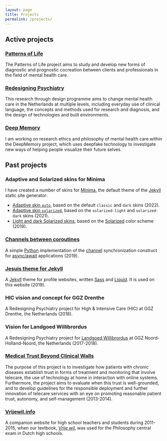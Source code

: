 ```yaml
---
layout: page
title: Projects
permalink: /projects/
---
```


## Active projects

### [Patterns of Life](https://www.patternsoflife.nl/en/)

The Patterns of Life project aims to study and develop new forms of diagnostic and prognostic cocreation between clients and professionals in the field of mental health care.


### [Redesigning Psychiatry](https://www.redesigningpsychiatry.org/)

This research through design programme aims to change mental health care in the Netherlands at multiple
levels, including everyday use of clinical language, the concepts and methods
used for research and diagnosis, and the design of technologies and built
environments.


### [Deep Memory](http://deepmemory.nl/)

I am working on research ethics and philosophy of mental health care within the DeepMemory project, which uses deepfake technology to investigate new ways of helping people visualize their future selves.


## Past projects

### Adaptive and Solarized skins for Minima

I have created a number of skins for [Minima], the default theme of the [Jekyll]
static site generator:

- [Adaptive skin `auto`](https://github.com/jekyll/minima/pull/634), based on
  the default `classic` and `dark` skins (2022).
- [Adaptive skin `solarized`](https://github.com/jekyll/minima/pull/594), based
  on the `solarized-light` and `solarized-dark` skins (2021).
- [Light and dark Solarized skins](https://github.com/jekyll/minima/pull/404),
  based on the [Solarized] color scheme (2019).

[Minima]: https://github.com/jekyll/minima
[Solarized]: https://github.com/altercation/solarized


### [Channels between coroutines](/channels/)

A simple [Python] implementation of the [channel] synchronization
construct for [async/await] applications (2019).

[Python]: https://www.python.org/
[channel]: https://en.wikipedia.org/wiki/Channel_(programming)
[async/await]: https://www.python.org/dev/peps/pep-0492/


### [Jesuis theme for Jekyll](https://github.com/sandervoerman/jesuis)

A [Jekyll] theme for profile websites, written [Sass] and [Liquid].
It is used on this website (2019).

[Jekyll]: https://jekyllrb.com/
[Sass]: https://sass-lang.com/
[Liquid]: https://shopify.github.io/liquid/


### HIC vision and concept for GGZ Drenthe

A Redesigning Psychiatry project for High & Intensive Care (HIC) at
GGZ Drenthe, the Netherlands (2018).


### Vision for Landgoed Willibrordus

A Redesigning Psychiatry project for
[Landgoed Willibrordus](https://www.landgoedwillibrordus.nl/) at
GGZ Noord-Holland-Noord, the Netherlands (2017-2018).


### [Medical Trust Beyond Clinical Walls](http://beyondclinicalwalls.nl/)

The purpose of this project is to investigate how patients with chronic diseases
establish trust in forms of treatment and monitoring that involve telecare, the
use of technology at home in interaction with online systems. Furthermore, the
project aims to evaluate when this trust is well-grounded, and to develop
guidelines for the responsible deployment and further innovation of telecare
services with an eye on promoting reasonable patient trust, autonomy, and
self-management (2013-2014).


### [Vrijewil.info](http://vrijewil.info)

A companion website for high school teachers and students during 2011-2015,
when our textbook,
[*Vrije wil*](https://www.lemniscaat.nl/boeken/vrije-wil-discussies-over-verantwoordelijkheid-zelfverwerkelijking-en-bewustzijn/),
was used for the Philosophy central exam in Dutch high schools.
